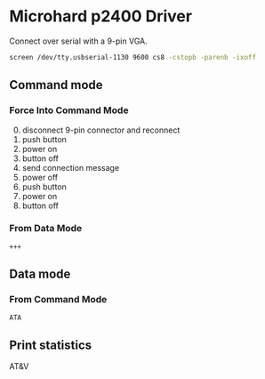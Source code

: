 # Microhard p2400 Driver

Connect over serial with a 9-pin VGA.

```bash
screen /dev/tty.usbserial-1130 9600 cs8 -cstopb -parenb -ixoff
```

## Command mode

### Force Into Command Mode

0. disconnect 9-pin connector and reconnect
1. push button
2. power on
3. button off
4. send connection message
5. power off
6. push button
7. power on
8. button off

### From Data Mode

```serial
+++
```

## Data mode

### From Command Mode

```serial
ATA
```

## Print statistics

AT&V
